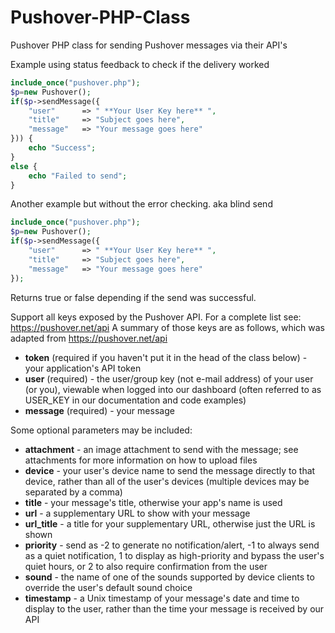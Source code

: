# Pushover-PHP-Class
Pushover PHP class for sending Pushover messages via their API's

Example using status feedback to check if the delivery worked
```php
include_once("pushover.php");
$p=new Pushover();
if($p->sendMessage({
	"user"   	=> " **Your User Key here** ",
	"title"		=> "Subject goes here",
	"message"	=> "Your message goes here"
})) {
	echo "Success";
}
else {
	echo "Failed to send";
}
```
Another example but without the error checking. aka blind send
```php
include_once("pushover.php");
$p=new Pushover();
if($p->sendMessage({
	"user"    	=> " **Your User Key here** ",
	"title"		=> "Subject goes here",
	"message"	=> "Your message goes here"
});
```
  
Returns true or false depending if the send was successful.
  
Support all keys exposed by the Pushover API. For a complete list see: https://pushover.net/api
A summary of those keys are as follows, which was adapted from https://pushover.net/api
* **token** (required if you haven't put it in the head of the class below) - your application's API token
* **user** (required) - the user/group key (not e-mail address) of your user (or you), viewable when logged into our dashboard (often referred to as USER_KEY in our documentation and code examples)
* **message** (required) - your message

Some optional parameters may be included:
* **attachment** - an image attachment to send with the message; see attachments for more information on how to upload files
* **device** - your user's device name to send the message directly to that device, rather than all of the user's devices (multiple devices may be separated by a comma)
* **title** - your message's title, otherwise your app's name is used
* **url** - a supplementary URL to show with your message
* **url_title** - a title for your supplementary URL, otherwise just the URL is shown
* **priority** - send as -2 to generate no notification/alert, -1 to always send as a quiet notification, 1 to display as high-priority and bypass the user's quiet hours, or 2 to also require confirmation from the user
* **sound** - the name of one of the sounds supported by device clients to override the user's default sound choice
* **timestamp** - a Unix timestamp of your message's date and time to display to the user, rather than the time your message is received by our API
